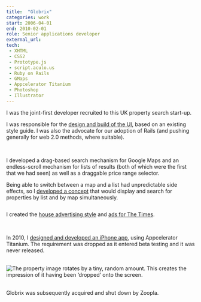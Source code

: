 ```yaml
---
title:  "Globrix"
categories: work
start: 2006-04-01
end: 2010-02-01
role: Senior applications developer
external_url:
tech:
 - XHTML
 - CSS2
 - Prototype.js
 - script.aculo.us
 - Ruby on Rails
 - GMaps
 - Appcelerator Titanium
 - Photoshop
 - Illustrator
---
```


I was the joint-first developer recruited to this UK property search start-up.

I was responsible for the <a href="#globrix-search-results" class="lightbox">design and build of the UI</a>, based on an existing style guide. I was also the advocate for our adoption of Rails (and pushing generally for web 2.0 methods, where suitable).

<div class="lightbox-content" id="globrix-search-results">
  <img data-src="/image/globrix_search.png" alt="" />
  <img data-src="/image/globrix_results.png" alt="" />
  <img data-src="/image/globrix_results_map.png" alt="" />
</div>

I developed a drag-based search mechanism for Google Maps and an endless-scroll mechanism for lists of results (both of which were the first that we had seen) as well as a draggable price range selector.

Being able to switch between a map and a list had unpredictable side effects, so I <a href="#globrix-designs" class="lightbox">developed a concept</a> that would display and search for properties by list and by map simultaneously.

<div class="lightbox-content" id="globrix-designs">
  <img data-src="/image/globrix_designs_1.png" alt="" />
</div>

I created the <a href="#globrix-ad-style" class="lightbox">house advertising style</a> and <a href="#globrix-times-ad" class="lightbox">ads for The Times</a>.

<div class="lightbox-content" id="globrix-ad-style">
  <img data-src="/image/globrix_ad_1.png" alt="" />
  <img data-src="/image/globrix_ad_2.png" alt="" />
</div>

<div class="lightbox-content" id="globrix-times-ad">
  <img data-src="/image/globrix_times_ad.png" alt="" />
</div>

In 2010, I <a href="#globrix-iphone-app" class="lightbox">designed and developed an iPhone app</a>, using Appcelerator Titanium. The requirement was dropped as it entered beta testing and it was never released.

<div class="lightbox-content" id="globrix-iphone-app">
  <img data-src="/image/globrix_iphone_1.png" alt="" />
  <img data-src="/image/globrix_iphone_2.png" alt="" />
  <img data-src="/image/globrix_iphone_3.png" alt="" />
  <img data-src="/image/globrix_iphone_4.png" alt="The property image rotates by a tiny, random amount. This creates the impression of it having been ‘dropped’ onto the screen." />
  <img data-src="/image/globrix_iphone_5.png" alt="" />
  <img data-src="/image/globrix_iphone_6.png" alt="" />
  <img data-src="/image/globrix_iphone_7.png" alt="" />
  <img data-src="/image/globrix_iphone_8.png" alt="" />
</div>

Globrix was subsequently acquired and shut down by Zoopla.
